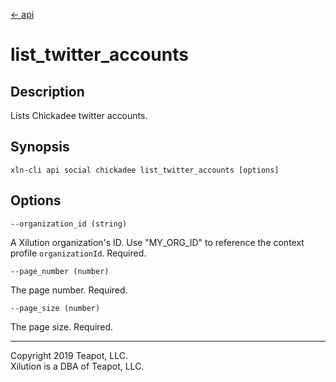 [<- api](../../../api/index.md)

# list_twitter_accounts

## Description

Lists Chickadee twitter accounts.

## Synopsis

```
xln-cli api social chickadee list_twitter_accounts [options]
```

## Options

`--organization_id (string)`

A Xilution organization's ID. Use "MY_ORG_ID" to reference the context profile `organizationId`. Required.

`--page_number (number)`

The page number. Required.

`--page_size (number)`

The page size. Required.

---
Copyright 2019 Teapot, LLC.  
Xilution is a DBA of Teapot, LLC.
